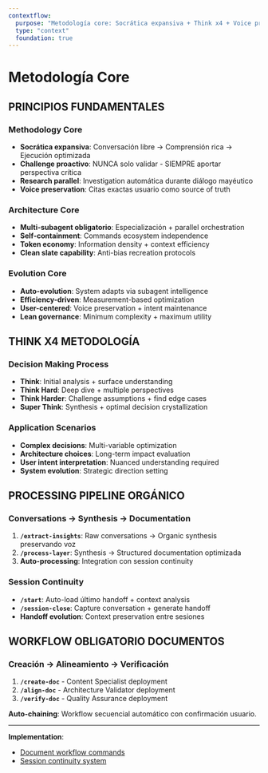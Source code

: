 ```yaml
---
contextflow:
  purpose: "Metodología core: Socrática expansiva + Think x4 + Voice preservation"
  type: "context"
  foundation: true
---
```


# Metodología Core

## PRINCIPIOS FUNDAMENTALES

### Methodology Core
- **Socrática expansiva**: Conversación libre → Comprensión rica → Ejecución optimizada
- **Challenge proactivo**: NUNCA solo validar - SIEMPRE aportar perspectiva crítica
- **Research parallel**: Investigation automática durante diálogo mayéutico
- **Voice preservation**: Citas exactas usuario como source of truth

### Architecture Core  
- **Multi-subagent obligatorio**: Especialización + parallel orchestration
- **Self-containment**: Commands ecosystem independence
- **Token economy**: Information density + context efficiency
- **Clean slate capability**: Anti-bias recreation protocols

### Evolution Core
- **Auto-evolution**: System adapts via subagent intelligence
- **Efficiency-driven**: Measurement-based optimization  
- **User-centered**: Voice preservation + intent maintenance
- **Lean governance**: Minimum complexity + maximum utility

## THINK X4 METODOLOGÍA

### Decision Making Process
- **Think**: Initial analysis + surface understanding
- **Think Hard**: Deep dive + multiple perspectives
- **Think Harder**: Challenge assumptions + find edge cases
- **Super Think**: Synthesis + optimal decision crystallization

### Application Scenarios
- **Complex decisions**: Multi-variable optimization
- **Architecture choices**: Long-term impact evaluation
- **User intent interpretation**: Nuanced understanding required
- **System evolution**: Strategic direction setting

## PROCESSING PIPELINE ORGÁNICO

### Conversations → Synthesis → Documentation
1. **`/extract-insights`**: Raw conversations → Organic synthesis preservando voz
2. **`/process-layer`**: Synthesis → Structured documentation optimizada
3. **Auto-processing**: Integration con session continuity

### Session Continuity
- **`/start`**: Auto-load último handoff + context analysis
- **`/session-close`**: Capture conversation + generate handoff
- **Handoff evolution**: Context preservation entre sesiones

## WORKFLOW OBLIGATORIO DOCUMENTOS

### Creación → Alineamiento → Verificación
1. **`/create-doc`** - Content Specialist deployment
2. **`/align-doc`** - Architecture Validator deployment  
3. **`/verify-doc`** - Quality Assurance deployment

**Auto-chaining**: Workflow secuencial automático con confirmación usuario.

---

**Implementation**: 
- [Document workflow commands](../create-doc.md)
- [Session continuity system](../start.md)